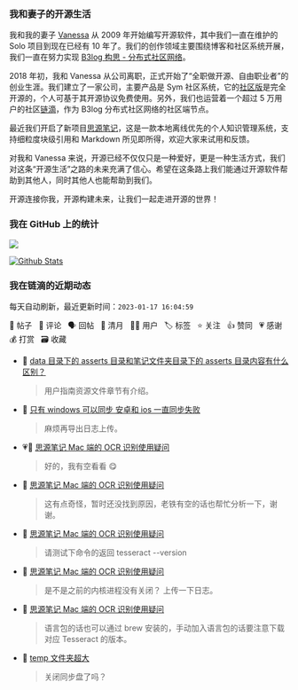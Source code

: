 ### 我和妻子的开源生活

我和我的妻子 [Vanessa](https://github.com/Vanessa219) 从 2009 年开始编写开源软件，其中我们一直在维护的 Solo 项目到现在已经有 10 年了。我们的创作领域主要围绕博客和社区系统开展，我们一直在努力实现 [B3log 构思 - 分布式社区网络](https://ld246.com/article/1546941897596)。

2018 年初，我和 Vanessa 从公司离职，正式开始了“全职做开源、自由职业者”的创业生涯。我们建立了一家公司，主要产品是 Sym 社区系统，它的[社区版](https://github.com/88250/symphony)是完全开源的，个人可基于其开源协议免费使用。另外，我们也运营着一个超过 5 万用户的社区[链滴](https://ld246.com)，作为 B3log 分布式社区网络的社区端节点。

最近我们开启了新项目[思源笔记](https://github.com/siyuan-note/siyuan)，这是一款本地离线优先的个人知识管理系统，支持细粒度块级引用和 Markdown 所见即所得，欢迎大家来试用和反馈。

对我和 Vanessa 来说，开源已经不仅仅只是一种爱好，更是一种生活方式，我们对这条“开源生活”之路的未来充满了信心。希望在这条路上我们能通过开源软件帮助到其他人，同时其他人也能帮助到我们。

开源连接你我，开源构建未来，让我们一起走进开源的世界！

### 我在 GitHub 上的统计

<a title="Hits" target="_blank" href="https://github.com/88250/88250"><img src="https://hits.b3log.org/88250/88250.svg"></a>

[![Github Stats](https://github-readme-stats.vercel.app/api?username=88250&theme=tokyonight&show_icons=true)](https://github.com/88250)

<!--events start -->

### 我在链滴的近期动态

每天自动刷新，最近更新时间：`2023-01-17 16:04:59`

📝 帖子 &nbsp; 💬 评论 &nbsp; 🗣 回帖 &nbsp; 🌙 清月 &nbsp; 👨‍💻 用户 &nbsp; 🏷️ 标签 &nbsp; ⭐️ 关注 &nbsp; 👍 赞同 &nbsp; 💗 感谢 &nbsp; 💰 打赏 &nbsp; 🗃 收藏

* 💬 [data 目录下的 asserts 目录和笔记文件夹目录下的 asserts 目录内容有什么区别？](https://ld246.com/article/1673942406046/comment/1673942451722#comments)

  > 用户指南资源文件章节有介绍。
* 💬 [只有 windows 可以同步 安卓和 ios 一直同步失败](https://ld246.com/article/1673797840623/comment/1673942315145#comments)

  > 麻烦再导出日志上传。
* 💗💬 [思源笔记 Mac 端的 OCR 识别使用疑问](https://ld246.com/article/1673932379624/comment/1673938461010#comments)

  > 好的，我有空看看 😋
* 💬 [思源笔记 Mac 端的 OCR 识别使用疑问](https://ld246.com/article/1673932379624/comment/1673938264552#comments)

  > 这有点奇怪，暂时还没找到原因，老铁有空的话也帮忙分析一下，谢谢。
* 💬 [思源笔记 Mac 端的 OCR 识别使用疑问](https://ld246.com/article/1673932379624/comment/1673936844065#comments)

  > 请测试下命令的返回 tesseract --version
* 💬 [思源笔记 Mac 端的 OCR 识别使用疑问](https://ld246.com/article/1673932379624/comment/1673935866550#comments)

  > 是不是之前的内核进程没有关闭？ 上传一下日志。
* 💬 [思源笔记 Mac 端的 OCR 识别使用疑问](https://ld246.com/article/1673932379624/comment/1673933968109#comments)

  > 语言包的话也可以通过 brew 安装的，手动加入语言包的话要注意下载对应 Tesseract 的版本。
* 💬 [temp 文件夹超大](https://ld246.com/article/1673930444496/comment/1673933412078#comments)

  > 关闭同步盘了吗？


<!--events end -->

